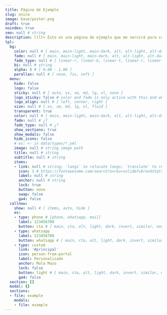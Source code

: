 ```yaml
---
title: Página de Ejemplo
slug: unica
image: base/poster.png
draft: true
noindex: true
seo: null # string
description: llll➤ Ésto es una página de ejemplo que me servirá para copiar y pegar valores ✅ by lorensansol.
tpl:
  bg:
    color: null # [ main, main-light, main-dark, alt, alt-light, alt-dark, cta, cta-light, cta-dark, white, light, gray, dark, black, invert, similar ]
    fade: null # [ main, main-light, main-dark, alt, alt-light, alt-dark, cta, cta-light, cta-dark, white, light, gray, dark, black, invert, similar ]
    fade_type: null # [ linear-r, linear-b, linear-t, linear-r, linear-l, linear-tr, linear-br, linear-tl, linear-bl, circle, circle-alt, radial, radial-alt ]
    bi: null # string
    alpha: 0 # [ 0.00 - 1.00 ]
    parallax: null # [ none, fix, soft ]
  menu:
    hide: false
    logo: false
    sticky: null # [ auto, xs, sm, md, lg, xl, none ]
    logo_sticky: false # color and fade is only active with this and when screen < sticky
    logo_align: null # [ left, center, right ]
    size: null # [ xs, sm, md, lg, xl, fluid ]
    transparent: true
    color: null # [ main, main-light, main-dark, alt, alt-light, alt-dark, cta, cta-light, cta-dark, white, light, gray, dark, black, invert, similar ]
    fade: null # ¿?
    fade_type: null # ¿?
    show_sections: true
    show_modals: false
    hide_icons: false
    # es: <- in data/types/*.yml
    image: null # string image path
    title: null # string
    subtitle: null # string
    items:
    - link: null # string; `langs` to relocate langs; `translate` to relocate translate
      icon: 1 # https://fontawesome.com/search?o=r&s=solid&f=brands%2Cclassic
      label: null # string
      anchor: null # string
      lock: true
      button: none
      swap: false
      ga4: false
  callnow:
    show: null # [ items, auto, hide ]
    es:
    - type: phone # [phone, whatsapp, mail]
      label: 123456789
      button: cta # [ main, cta, alt, light, dark, invert, similar, none ]
    - type: whatsapp
      label: 123456789
      button: whatsapp # [ main, cta, alt, light, dark, invert, similar, none ]
    - type: custom
      link: '#principal'
      icon: person-from-portal
      label: Personalizado
      anchor: Mola Mazo
      lock: false
      button: light # [ main, cta, alt, light, dark, invert, similar, none ]
      ga4: false
  section: []
  modal: {}
  sections:
  - file: example
    modals:
    - file: example
---
```

